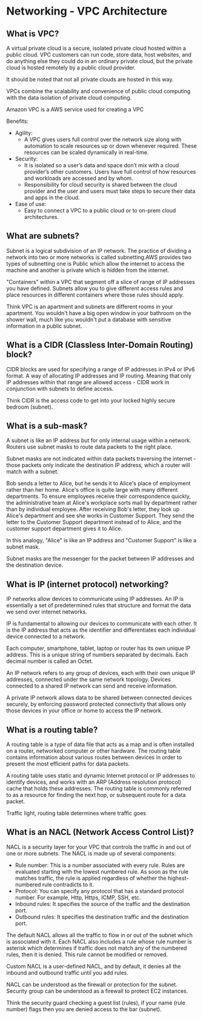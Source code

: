 # Networking - VPC Architecture

## What is VPC?

A virtual private cloud is a secure, isolated private cloud hosted within a public cloud. VPC customers can run code, store data, host websites, and do anything else they could do in an ordinary private cloud, but the private cloud is hosted remotely by a public cloud provider.

It should be noted that not all private clouds are hosted in this way.

VPCs combine the scalability and convenience of public cloud computing with the data isolation of private cloud computing.

Amazon VPC is a AWS service used for creating a VPC

Benefits:

- Agility:
  - A VPC gives users full control over the network size along with automation to scale resources up or down whenever required. These resources can be scaled dynamically in real-time.
- Security:
  - It is isolated so a user’s data and space don’t mix with a cloud provider’s other customers. Users have full control of how resources and workloads are accessed and by whom.
  - Responsibility for cloud security is shared between the cloud provider and the user and users must take steps to secure their data and apps in the cloud.
- Ease of use:
  - Easy to connect a VPC to a public cloud or to on-prem cloud architectures.

## What are subnets?

Subnet is a logical subdivision of an IP network. The practice of dividing a network into two or more networks is called subnetting.AWS provides two types of subnetting one is Public which allow the internet to access the machine and another is private which is hidden from the internet.

"Containers" within a VPC that segment off a slice of range of IP addresses you have defined. Subnets allow you to give different access rules and place resources in different containers where those rules should apply.

Think VPC is an apartment and subnets are different rooms in your apartment. You wouldn't have a big open window in your bathroom on the shower wall, much like you wouldn't put a database with sensitive information in a public subnet.

## What is a CIDR (Classless Inter-Domain Routing) block?

CIDR blocks are used for specifying a range of IP addresses in IPv4 or IPv6 format. A way of allocating IP addresses and IP routing. Meaning that only IP addresses within that range are allowed access - CIDR work in conjunction with subnets to define access.

Think CIDR is the access code to get into your locked highly secure bedroom (subnet).

## What is a sub-mask?

A subnet is like an IP address but for only internal usage within a network. Routers use subnet masks to route data packets to the right place.

Subnet masks are not indicated within data packets traversing the internet - those packets only indicate the destination IP address, which a router will match with a subnet.

Bob sends a letter to Alice, but he sends it to Alice's place of employment rather than her home. Alice's office is quite large with many different departments. To ensure employees receive their correspondence quickly, the administrative team at Alice's workplace sorts mail by department rather than by individual employee. After receiving Bob's letter, they look up Alice's department and see she works in Customer Support. They send the letter to the Customer Support department instead of to Alice, and the customer support department gives it to Alice.

In this analogy, "Alice" is like an IP address and "Customer Support" is like a subnet mask.

Subnet masks are the messenger for the packet between IP addresses and the destination device.

## What is IP (internet protocol) networking?

IP networks allow devices to communicate using IP addresses. An IP is essentially a set of predetermined rules that structure and format the data we send over internet networks.

IP is fundamental to allowing our devices to communicate with each other. It is the IP address that acts as the identifier and differentiates each individual device connected to a network.

Each computer, smartphone, tablet, laptop or router has its own unique IP address. This is a unique string of numbers separated by decimals. Each decimal number is called an Octet.

An IP network refers to any group of devices, each with their own unique IP addresses, connected under the same network topology. Devices connected to a shared IP network can send and receive information.

A private IP network allows data to be shared between connected devices securely, by enforcing password protected connectivity that allows only those devices in your office or home to access the IP network.

## What is a routing table?

A routing table is a type of data file that acts as a map and is often installed on a router, networked computer or other hardware. The routing table contains information about various routes between devices in order to present the most efficient paths for data packets.

A routing table uses static and dynamic Internet protocol or IP addresses to identify devices, and works with an ARP (Address resolution protocol) cache that holds these addresses. The routing table is commonly referred to as a resource for finding the next hop, or subsequent route for a data packet.

Traffic light, routing table determines where traffic goes

## What is an NACL (Network Access Control List)?

NACL is a security layer for your VPC that controls the traffic in and out of one or more subnets. The NACL is made up of several components:

- Rule number: This is a number associated with every rule. Rules are evaluated starting with the lowest numbered rule. As soon as the rule matches traffic, the rule is applied regardless of whether the highest-numbered rule contradicts to it.
- Protocol: You can specify any protocol that has a standard protocol number. For example, Http, Https, ICMP, SSH, etc.
- Inbound rules: It specifies the source of the traffic and the destination port.
- Outbound rules: It specifies the destination traffic and the destination port.

The default NACL allows all the traffic to flow in or out of the subnet which is associated with it. Each NACL also includes a rule whose rule number is asterisk which determines if traffic does not match any of the numbered rules, then it is denied. This rule cannot be modified or removed.

Custom NACL is a user-defined NACL, and by default, it denies all the inbound and outbound traffic until you add rules.

NACL can be understood as the firewall or protection for the subnet. Security group can be understood as a firewall to protect EC2 instances.

Think the security guard checking a guest list (rules), if your name (rule number) flags then you are denied access to the bar (subnet).
